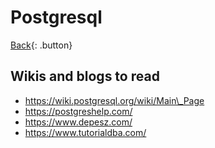 # Postgresql

[Back](../index.md){: .button}

## Wikis and blogs to read

- https://wiki.postgresql.org/wiki/Main\_Page
- https://postgreshelp.com/
- https://www.depesz.com/
- https://www.tutorialdba.com/

